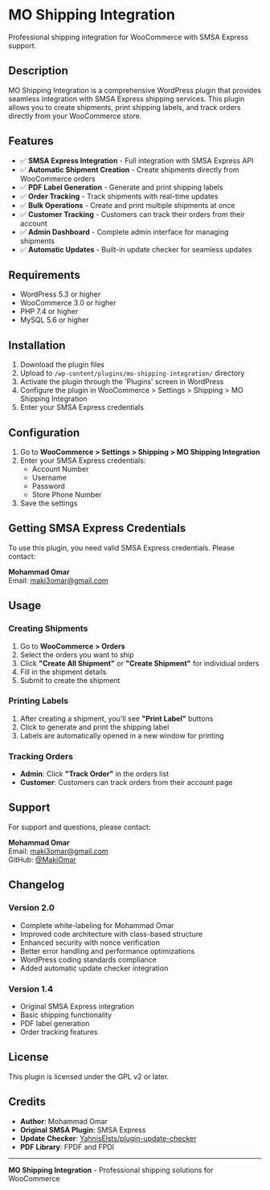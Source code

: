 # MO Shipping Integration

Professional shipping integration for WooCommerce with SMSA Express support.

## Description

MO Shipping Integration is a comprehensive WordPress plugin that provides seamless integration with SMSA Express shipping services. This plugin allows you to create shipments, print shipping labels, and track orders directly from your WooCommerce store.

## Features

- ✅ **SMSA Express Integration** - Full integration with SMSA Express API
- ✅ **Automatic Shipment Creation** - Create shipments directly from WooCommerce orders
- ✅ **PDF Label Generation** - Generate and print shipping labels
- ✅ **Order Tracking** - Track shipments with real-time updates
- ✅ **Bulk Operations** - Create and print multiple shipments at once
- ✅ **Customer Tracking** - Customers can track their orders from their account
- ✅ **Admin Dashboard** - Complete admin interface for managing shipments
- ✅ **Automatic Updates** - Built-in update checker for seamless updates

## Requirements

- WordPress 5.3 or higher
- WooCommerce 3.0 or higher
- PHP 7.4 or higher
- MySQL 5.6 or higher

## Installation

1. Download the plugin files
2. Upload to `/wp-content/plugins/mo-shipping-integration/` directory
3. Activate the plugin through the 'Plugins' screen in WordPress
4. Configure the plugin in WooCommerce > Settings > Shipping > MO Shipping Integration
5. Enter your SMSA Express credentials

## Configuration

1. Go to **WooCommerce > Settings > Shipping > MO Shipping Integration**
2. Enter your SMSA Express credentials:
   - Account Number
   - Username
   - Password
   - Store Phone Number
3. Save the settings

## Getting SMSA Express Credentials

To use this plugin, you need valid SMSA Express credentials. Please contact:

**Mohammad Omar**  
Email: maki3omar@gmail.com

## Usage

### Creating Shipments

1. Go to **WooCommerce > Orders**
2. Select the orders you want to ship
3. Click **"Create All Shipment"** or **"Create Shipment"** for individual orders
4. Fill in the shipment details
5. Submit to create the shipment

### Printing Labels

1. After creating a shipment, you'll see **"Print Label"** buttons
2. Click to generate and print the shipping label
3. Labels are automatically opened in a new window for printing

### Tracking Orders

- **Admin**: Click **"Track Order"** in the orders list
- **Customer**: Customers can track orders from their account page

## Support

For support and questions, please contact:

**Mohammad Omar**  
Email: maki3omar@gmail.com  
GitHub: [@MakiOmar](https://github.com/MakiOmar)

## Changelog

### Version 2.0
- Complete white-labeling for Mohammad Omar
- Improved code architecture with class-based structure
- Enhanced security with nonce verification
- Better error handling and performance optimizations
- WordPress coding standards compliance
- Added automatic update checker integration

### Version 1.4
- Original SMSA Express integration
- Basic shipping functionality
- PDF label generation
- Order tracking features

## License

This plugin is licensed under the GPL v2 or later.

## Credits

- **Author**: Mohammad Omar
- **Original SMSA Plugin**: SMSA Express
- **Update Checker**: [YahnisElsts/plugin-update-checker](https://github.com/YahnisElsts/plugin-update-checker)
- **PDF Library**: FPDF and FPDI

---

**MO Shipping Integration** - Professional shipping solutions for WooCommerce
